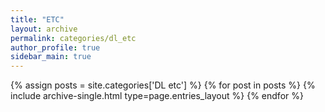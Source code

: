 ```yaml
---
title: "ETC"
layout: archive
permalink: categories/dl_etc
author_profile: true
sidebar_main: true
---
```



{% assign posts = site.categories['DL etc'] %}
{% for post in posts %} {% include archive-single.html type=page.entries_layout %} {% endfor %}
